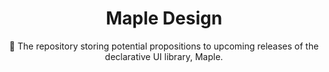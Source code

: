 <h1 align="center">
  Maple Design
</h1>

<p align="center">
  🍁 The repository storing potential propositions to upcoming releases of the declarative UI library, Maple.
</p>
